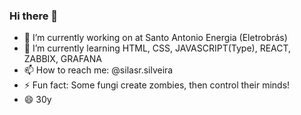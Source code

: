 ### Hi there 👋

- 🔭 I’m currently working on at Santo Antonio Energia (Eletrobrás)
- 🌱 I’m currently learning HTML, CSS, JAVASCRIPT(Type), REACT, ZABBIX, GRAFANA
- 📫 How to reach me: @silasr.silveira
- ⚡ Fun fact: Some fungi create zombies, then control their minds!
- 😄 30y
